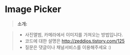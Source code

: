 # Image Picker
> **소개:**

>- 사진앨범, 카메라에서 이미지를 가져오는 방법입니다. 
>- 코드에 대한 설명은 http://zeddios.tistory.com/125
>- 질문은 댓글이나 채널서비스를 이용해주세요 :)

